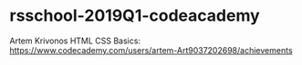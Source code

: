 # rsschool-2019Q1-codeacademy
Artem Krivonos
HTML CSS Basics: https://www.codecademy.com/users/artem-Art9037202698/achievements